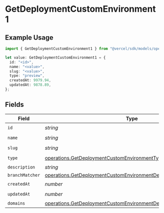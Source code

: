 # GetDeploymentCustomEnvironment1

## Example Usage

```typescript
import { GetDeploymentCustomEnvironment1 } from "@vercel/sdk/models/operations/getdeployment.js";

let value: GetDeploymentCustomEnvironment1 = {
  id: "<id>",
  name: "<value>",
  slug: "<value>",
  type: "preview",
  createdAt: 9979.94,
  updatedAt: 9878.89,
};
```

## Fields

| Field                                                                                                                                                  | Type                                                                                                                                                   | Required                                                                                                                                               | Description                                                                                                                                            |
| ------------------------------------------------------------------------------------------------------------------------------------------------------ | ------------------------------------------------------------------------------------------------------------------------------------------------------ | ------------------------------------------------------------------------------------------------------------------------------------------------------ | ------------------------------------------------------------------------------------------------------------------------------------------------------ |
| `id`                                                                                                                                                   | *string*                                                                                                                                               | :heavy_check_mark:                                                                                                                                     | N/A                                                                                                                                                    |
| `name`                                                                                                                                                 | *string*                                                                                                                                               | :heavy_check_mark:                                                                                                                                     | N/A                                                                                                                                                    |
| `slug`                                                                                                                                                 | *string*                                                                                                                                               | :heavy_check_mark:                                                                                                                                     | N/A                                                                                                                                                    |
| `type`                                                                                                                                                 | [operations.GetDeploymentCustomEnvironmentType](../../models/operations/getdeploymentcustomenvironmenttype.md)                                         | :heavy_check_mark:                                                                                                                                     | N/A                                                                                                                                                    |
| `description`                                                                                                                                          | *string*                                                                                                                                               | :heavy_minus_sign:                                                                                                                                     | N/A                                                                                                                                                    |
| `branchMatcher`                                                                                                                                        | [operations.GetDeploymentCustomEnvironmentDeploymentsBranchMatcher](../../models/operations/getdeploymentcustomenvironmentdeploymentsbranchmatcher.md) | :heavy_minus_sign:                                                                                                                                     | N/A                                                                                                                                                    |
| `createdAt`                                                                                                                                            | *number*                                                                                                                                               | :heavy_check_mark:                                                                                                                                     | N/A                                                                                                                                                    |
| `updatedAt`                                                                                                                                            | *number*                                                                                                                                               | :heavy_check_mark:                                                                                                                                     | N/A                                                                                                                                                    |
| `domains`                                                                                                                                              | [operations.GetDeploymentCustomEnvironmentDeploymentsDomains](../../models/operations/getdeploymentcustomenvironmentdeploymentsdomains.md)[]           | :heavy_minus_sign:                                                                                                                                     | N/A                                                                                                                                                    |